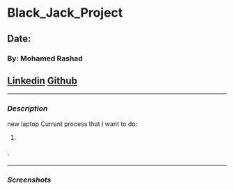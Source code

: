 # Black_Jack_Project

## Date:

### By: Mohamed Rashad

## [Linkedin](https://www.linkedin.com/in/mohamed-al-joamee-96274b36b/) [Github](https://github.com/M7139)

---

### **_Description_**
new laptop
Current process that I want to do:

1.

#### .

---

### **_Screenshots_**
